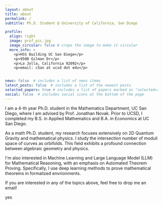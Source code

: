 ```yaml
---
layout: about
title: about
permalink: /
subtitle: Ph.D. Student @ University of California, San Diego

profile:
  align: right
  image: prof_pic.jpg
  image_circular: false # crops the image to make it circular
  more_info: >
    <p>HSS Building UC San Diego</p>
    <p>9500 Gilman Dr</p>
    <p>La Jolla, California 92092</p>
    <p>email: c5an at ucsd dot edu</p>


news: false  # includes a list of news items
latest_posts: false  # includes a list of the newest posts
selected_papers: true # includes a list of papers marked as "selected={true}"
social: false  # includes social icons at the bottom of the page
---
```


I am a 4-th year Ph.D. student in the Mathematics Department, UC San Diego, where I am advised by Prof. Jonathan Novak.
Prior to UCSD, I completed my B.S. in Applied Mathematics and B.A. in Economics at UC San Diego.

As a math Ph.D. student, my research focuses extensively on 2D Quantum Gravity and mathematical physics. I study the intersection number
of moduli space of curves as orbifolds. This field exhibits a profound connection between algebraic geometry and physics. 

I'm also interested 
in Machine Learning and Large Language Model (LLM) for Mathematical Reasoning, with an emphasis on Automated Theorem Proving. 
Specifically, I use deep learning methods to prove mathematical theorems in formalized envrionments.

If you are interested in any of the topics above, feel free to drop me an email!

yes
